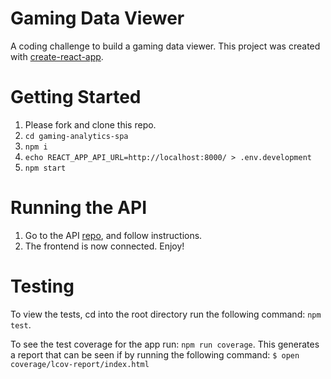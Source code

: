 # Gaming Data Viewer

A coding challenge to build a gaming data viewer. This project was created with
[create-react-app](https://github.com/facebookincubator/create-react-app).

# Getting Started

1. Please fork and clone this repo.
2. `cd gaming-analytics-spa`
3. `npm i`
4. `echo REACT_APP_API_URL=http://localhost:8000/ > .env.development`
5. `npm start`

# Running the API

1. Go to the API
   [repo](https://github.com/tylerlan/gaming-analytics-api#readme), and follow
   instructions.
2. The frontend is now connected. Enjoy!

# Testing

To view the tests, cd into the root directory run the following command: `npm
test`.

To see the test coverage for the app run: `npm run coverage`. This generates a
report that can be seen if by running the following command: `$ open
coverage/lcov-report/index.html`
